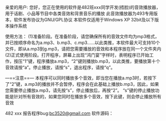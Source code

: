 亲爱的用户:
您好，您正在使用的软件是482班xxx同学开发(捂脸)的音效播放器，用于话剧、小品等节目中各类音效和背景音乐的播放
此音效播放器为493专用版本，软件发布协议为GNU/GPL协议
本软件仅适用于Windows XP 32bit及以下版本操作系统

使用方法：
(1)准备阶段。在准备阶段，请您确保所有的音效文件均为mp3格式，并已按顺序命名为a.mp3、b.mp3、c.mp3......以此类推，本软件最大可支持10个文件，即从a.mp3到g.mp3，请把您需要播放的音效和本程序放在同一个文件夹内
(2)正式使用阶段。打开程序，屏幕上出现“鸿门宴”字样时，表明程序已开始工作，按压“1”键，程序播放a.mp3，“2”键则播放b.mp3，以此类推，要播放第十个音效请按“a”。停止播放，请按“s”，退出程序，请按“q”。

—==注意==—
本程序可以同时播放多个音效，即当您在播放a.mp3时，若按下了“2”键，a.mp3的播放并不会暂停，程序会在此基础上播放b.mp3，因此，如果您需要停止播放a.mp3，请先按“s”，停止播放后，再按“2”。
“s”键的停止播放功能是针对所有音效的，如果您同时在播放多个音效，按下此键，则会停止播放所有音效







482 xxx
报告程序bug:bc3520@gmail.com
软件源码：
